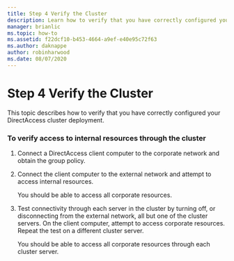 ```yaml
---
title: Step 4 Verify the Cluster
description: Learn how to verify that you have correctly configured your DirectAccess cluster deployment.
manager: brianlic
ms.topic: how-to
ms.assetid: f22dcf10-b453-4664-a9ef-e40e95c72f63
ms.author: daknappe
author: robinharwood
ms.date: 08/07/2020
---
```

# Step 4 Verify the Cluster

This topic describes how to verify that you have correctly configured your DirectAccess cluster deployment.

### To verify access to internal resources through the cluster

1.  Connect a DirectAccess client computer to the corporate network and obtain the group policy.

2.  Connect the client computer to the external network and attempt to access internal resources.

    You should be able to access all corporate resources.

3.  Test connectivity through each server in the cluster by turning off, or disconnecting from the external network, all but one of the cluster servers. On the client computer, attempt to access corporate resources. Repeat the test on a different cluster server.

    You should be able to access all corporate resources through each cluster server.



